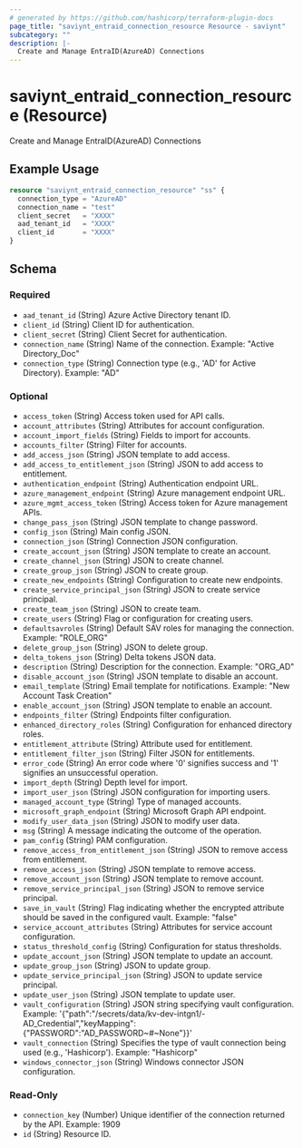 ```yaml
---
# generated by https://github.com/hashicorp/terraform-plugin-docs
page_title: "saviynt_entraid_connection_resource Resource - saviynt"
subcategory: ""
description: |-
  Create and Manage EntraID(AzureAD) Connections
---
```


# saviynt_entraid_connection_resource (Resource)

Create and Manage EntraID(AzureAD) Connections

## Example Usage

```terraform
resource "saviynt_entraid_connection_resource" "ss" {
  connection_type = "AzureAD"
  connection_name = "test"
  client_secret   = "XXXX"
  aad_tenant_id   = "XXXX"
  client_id       = "XXXX"
}
```

<!-- schema generated by tfplugindocs -->
## Schema

### Required

- `aad_tenant_id` (String) Azure Active Directory tenant ID.
- `client_id` (String) Client ID for authentication.
- `client_secret` (String) Client Secret for authentication.
- `connection_name` (String) Name of the connection. Example: "Active Directory_Doc"
- `connection_type` (String) Connection type (e.g., 'AD' for Active Directory). Example: "AD"

### Optional

- `access_token` (String) Access token used for API calls.
- `account_attributes` (String) Attributes for account configuration.
- `account_import_fields` (String) Fields to import for accounts.
- `accounts_filter` (String) Filter for accounts.
- `add_access_json` (String) JSON template to add access.
- `add_access_to_entitlement_json` (String) JSON to add access to entitlement.
- `authentication_endpoint` (String) Authentication endpoint URL.
- `azure_management_endpoint` (String) Azure management endpoint URL.
- `azure_mgmt_access_token` (String) Access token for Azure management APIs.
- `change_pass_json` (String) JSON template to change password.
- `config_json` (String) Main config JSON.
- `connection_json` (String) Connection JSON configuration.
- `create_account_json` (String) JSON template to create an account.
- `create_channel_json` (String) JSON to create channel.
- `create_group_json` (String) JSON to create group.
- `create_new_endpoints` (String) Configuration to create new endpoints.
- `create_service_principal_json` (String) JSON to create service principal.
- `create_team_json` (String) JSON to create team.
- `create_users` (String) Flag or configuration for creating users.
- `defaultsavroles` (String) Default SAV roles for managing the connection. Example: "ROLE_ORG"
- `delete_group_json` (String) JSON to delete group.
- `delta_tokens_json` (String) Delta tokens JSON data.
- `description` (String) Description for the connection. Example: "ORG_AD"
- `disable_account_json` (String) JSON template to disable an account.
- `email_template` (String) Email template for notifications. Example: "New Account Task Creation"
- `enable_account_json` (String) JSON template to enable an account.
- `endpoints_filter` (String) Endpoints filter configuration.
- `enhanced_directory_roles` (String) Configuration for enhanced directory roles.
- `entitlement_attribute` (String) Attribute used for entitlement.
- `entitlement_filter_json` (String) Filter JSON for entitlements.
- `error_code` (String) An error code where '0' signifies success and '1' signifies an unsuccessful operation.
- `import_depth` (String) Depth level for import.
- `import_user_json` (String) JSON configuration for importing users.
- `managed_account_type` (String) Type of managed accounts.
- `microsoft_graph_endpoint` (String) Microsoft Graph API endpoint.
- `modify_user_data_json` (String) JSON to modify user data.
- `msg` (String) A message indicating the outcome of the operation.
- `pam_config` (String) PAM configuration.
- `remove_access_from_entitlement_json` (String) JSON to remove access from entitlement.
- `remove_access_json` (String) JSON template to remove access.
- `remove_account_json` (String) JSON template to remove account.
- `remove_service_principal_json` (String) JSON to remove service principal.
- `save_in_vault` (String) Flag indicating whether the encrypted attribute should be saved in the configured vault. Example: "false"
- `service_account_attributes` (String) Attributes for service account configuration.
- `status_threshold_config` (String) Configuration for status thresholds.
- `update_account_json` (String) JSON template to update an account.
- `update_group_json` (String) JSON to update group.
- `update_service_principal_json` (String) JSON to update service principal.
- `update_user_json` (String) JSON template to update user.
- `vault_configuration` (String) JSON string specifying vault configuration. Example: '{"path":"/secrets/data/kv-dev-intgn1/-AD_Credential","keyMapping":{"PASSWORD":"AD_PASSWORD~#~None"}}'
- `vault_connection` (String) Specifies the type of vault connection being used (e.g., 'Hashicorp'). Example: "Hashicorp"
- `windows_connector_json` (String) Windows connector JSON configuration.

### Read-Only

- `connection_key` (Number) Unique identifier of the connection returned by the API. Example: 1909
- `id` (String) Resource ID.

